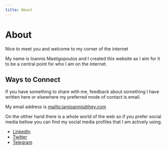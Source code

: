 ```yaml
---
title: About
---
```

# About

Nice to meet you and welcome to my corner of the internet

My name is Ioannis Mastigopoulos and I created this website as I aim for it to be a central point for who I am on the internet.

## Ways to Connect

If you have something to share with me, feedback about something I have written here or elsewhere my preferred mode of contact is email.

My email address is <mailto:iamioannis@hey.com>

On the otther hand there is a whole world of the web so if you prefer social media bellow you can find my social media profiles that I am actively using. 
* [LinkedIn](https://www.linkedin.com/in/ioannismastigopoulos/)
* [Twitter](https://twitter.com/iamioannis)
* [Telegram](https://t.me/iamioannis)
  